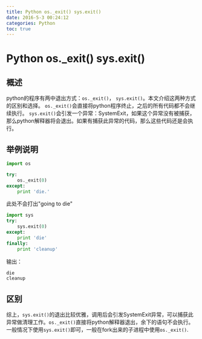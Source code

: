 ```yaml
---
title: Python os._exit() sys.exit()
date: 2016-5-3 00:24:12
categories: Python
toc: true
---
```

# Python os._exit() sys.exit() 
## 概述
python的程序有两中退出方式：`os._exit()`， `sys.exit()`。本文介绍这两种方式的区别和选择。
`os._exit()`会直接将python程序终止，之后的所有代码都不会继续执行。
`sys.exit()`会引发一个异常：SystemExit，如果这个异常没有被捕获，那么python解释器将会退出。如果有捕获此异常的代码，那么这些代码还是会执行。
 
## 举例说明
``` py
import os

try:
    os._exit(0)
except:
    print 'die.'
```
此处不会打出"going to die"
``` py
import sys
try:
    sys.exit(0)
except:
    print 'die'
finally:
    print 'cleanup'
```
输出：
``` py
die
cleanup
```
## 区别
综上，`sys.exit()`的退出比较优雅，调用后会引发SystemExit异常，可以捕获此异常做清理工作。`os._exit()`直接将python解释器退出，余下的语句不会执行。
一般情况下使用`sys.exit()`即可，一般在fork出来的子进程中使用`os._exit()`.
